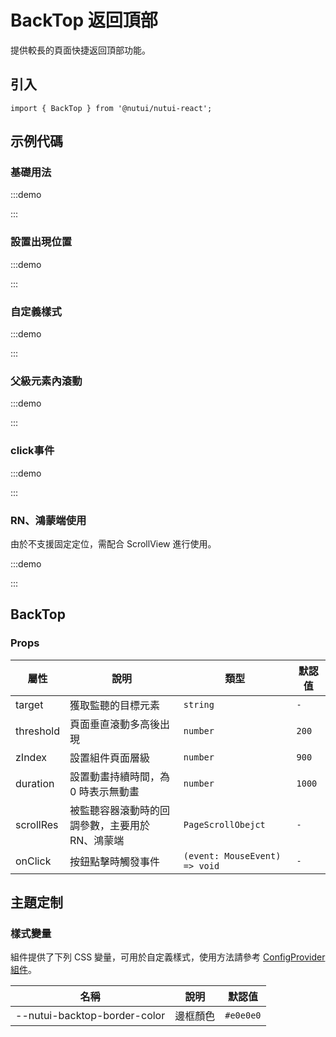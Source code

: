 # BackTop 返回頂部



提供較長的頁面快捷返回頂部功能。

## 引入

```tsx
import { BackTop } from '@nutui/nutui-react';
```

## 示例代碼

### 基礎用法

:::demo

<CodeBlock src='h5/demo1.tsx'></CodeBlock>

:::

### 設置出現位置

:::demo

<CodeBlock src='h5/demo2.tsx'></CodeBlock>

:::

### 自定義樣式

:::demo

<CodeBlock src='h5/demo3.tsx'></CodeBlock>

:::

### 父級元素內滾動

:::demo

<CodeBlock src='h5/demo4.tsx'></CodeBlock>

:::

### click事件

:::demo

<CodeBlock src='h5/demo5.tsx'></CodeBlock>

:::

### RN、鴻蒙端使用

由於不支援固定定位，需配合 ScrollView 進行使用。

:::demo

<CodeBlock src='taro/demo5.tsx'></CodeBlock>

:::

## BackTop

### Props

| 屬性 | 說明 | 類型 | 默認值 |
| --- | --- | --- | --- |
| target | 獲取監聽的目標元素 | `string` | `-` |
| threshold | 頁面垂直滾動多高後出現 | `number` | `200` |
| zIndex | 設置組件頁面層級 | `number` | `900` |
| duration | 設置動畫持續時間，為 0 時表示無動畫 | `number` | `1000` |
| scrollRes | 被監聽容器滾動時的回調參數，主要用於 RN、鴻蒙端 | `PageScrollObejct` | `-` |
| onClick | 按鈕點擊時觸發事件 | `(event: MouseEvent) => void` | `-` |

## 主題定制

### 樣式變量

組件提供了下列 CSS 變量，可用於自定義樣式，使用方法請參考 [ConfigProvider 組件](#/zh-CN/component/configprovider)。

| 名稱 | 說明 | 默認值 |
| --- | --- | --- |
| \--nutui-backtop-border-color | 邊框顏色 | `#e0e0e0` |